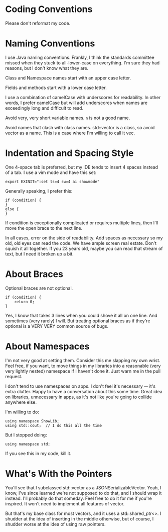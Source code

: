 # Coding Conventions
Please don't reformat my code.

# Naming Conventions
I use Java naming conventions. Frankly, I think the standards committee missed when they stuck to all-lower-case on everything. I'm sure they had reasons, but I don't know what they are.

Class and Namespace names start with an upper case letter.

Fields and methods start with a lower case letter.

I use a combination of camelCase with underscores for readability. In other words, I prefer camelCase but will add underscores when names are exceedingly long and difficult to read.

Avoid very, very short variable names. `n` is not a good name.

Avoid names that clash with class names. std::vector is a class, so avoid vector as a name. This is a case where I'm willing to call it vec.

# Indentation and Spacing Style
One 4-space tab is preferred, but my IDE tends to insert 4 spaces instead of a tab. I use a vim mode and have this set:

    export EXINIT=":set ts=4 sw=4 ai showmode"

  Generally speaking, I prefer this:

    if (condition) {
    }
    else {
    }

If condition is exceptionally complicated or requires multiple lines, then I'll move the open brace to the next line.

In all cases, error on the side of readability. Add spaces as necessary so my old, old eyes can read the code. We have ample screen real estate. Don't squish it all together. If you 23 years old, maybe you can read that stream of text, but I need it broken up a bit.

# About Braces
Optional braces are not optional.

    if (condition) {
        return 0;
    }

Yes, I know that takes 3 lines when you could shove it all on one line. And sometimes (very rarely) I will. But treating optional braces as if they're optional is a VERY VERY common source of bugs.

# About Namespaces
I'm not very good at setting them. Consider this me slapping my own wrist. Feel free, if you want, to move things in my libraries into a reasonable (very very lightly nested) namespace if I haven't done it. Just warn me in the pull request.

I don't tend to use namespaces on apps. I don't feel it's necessary -- it's extra clutter. Happy to have a conversation about this some time. Great idea on libraries, unnecessary in apps, as it's not like you're going to collide anywhere else.

I'm willing to do:

    using namespace ShowLib;
    using std::cout;  // I do this all the time

But I stopped doing:

    using namespace std;

If you see this in my code, kill it.

# What's With the Pointers
You'll see that I subclassed std::vector as a JSONSerializableVector. Yeah, I know, I've since learned we're not supposed to do that, and I should wrap it instead. I'll probably do that someday. Feel free to do it for me if you're inspired. It won't need to implement all features of vector.

But that's my base class for most vectors, and it uses a std::shared_ptr<>. I shudder at the idea of inserting in the middle otherwise, but of course, I shudder worse at the idea of using raw pointers.
